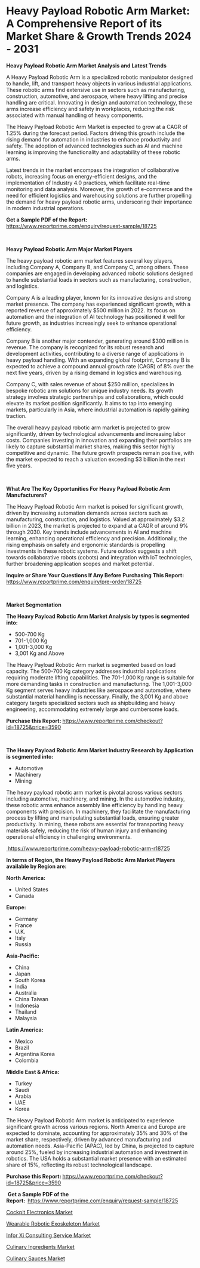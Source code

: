 <p><h1>Heavy Payload Robotic Arm Market: A Comprehensive Report of its Market Share & Growth Trends 2024 - 2031</h1></p><p><strong>Heavy Payload Robotic Arm Market Analysis and Latest Trends</strong></p>
<p><p>A Heavy Payload Robotic Arm is a specialized robotic manipulator designed to handle, lift, and transport heavy objects in various industrial applications. These robotic arms find extensive use in sectors such as manufacturing, construction, automotive, and aerospace, where heavy lifting and precise handling are critical. Innovating in design and automation technology, these arms increase efficiency and safety in workplaces, reducing the risk associated with manual handling of heavy components.</p><p>The Heavy Payload Robotic Arm Market is expected to grow at a CAGR of 1.25% during the forecast period. Factors driving this growth include the rising demand for automation in industries to enhance productivity and safety. The adoption of advanced technologies such as AI and machine learning is improving the functionality and adaptability of these robotic arms.</p><p>Latest trends in the market encompass the integration of collaborative robots, increasing focus on energy-efficient designs, and the implementation of Industry 4.0 practices, which facilitate real-time monitoring and data analysis. Moreover, the growth of e-commerce and the need for efficient logistics and warehousing solutions are further propelling the demand for heavy payload robotic arms, underscoring their importance in modern industrial operations.</p></p>
<p><strong>Get a Sample PDF of the Report:&nbsp;</strong> <a href="https://www.reportprime.com/enquiry/request-sample/18725?utm_campaign=38&utm_medium=2&utm_source=Github&utm_content=ia&utm_term=28112024&utm_id=heavy-payload-robotic-arm">https://www.reportprime.com/enquiry/request-sample/18725</a></p>
<p>&nbsp;</p>
<p><strong>Heavy Payload Robotic Arm Major Market Players</strong></p>
<p><p>The heavy payload robotic arm market features several key players, including Company A, Company B, and Company C, among others. These companies are engaged in developing advanced robotic solutions designed to handle substantial loads in sectors such as manufacturing, construction, and logistics.</p><p>Company A is a leading player, known for its innovative designs and strong market presence. The company has experienced significant growth, with a reported revenue of approximately $500 million in 2022. Its focus on automation and the integration of AI technology has positioned it well for future growth, as industries increasingly seek to enhance operational efficiency.</p><p>Company B is another major contender, generating around $300 million in revenue. The company is recognized for its robust research and development activities, contributing to a diverse range of applications in heavy payload handling. With an expanding global footprint, Company B is expected to achieve a compound annual growth rate (CAGR) of 8% over the next five years, driven by a rising demand in logistics and warehousing.</p><p>Company C, with sales revenue of about $250 million, specializes in bespoke robotic arm solutions for unique industry needs. Its growth strategy involves strategic partnerships and collaborations, which could elevate its market position significantly. It aims to tap into emerging markets, particularly in Asia, where industrial automation is rapidly gaining traction.</p><p>The overall heavy payload robotic arm market is projected to grow significantly, driven by technological advancements and increasing labor costs. Companies investing in innovation and expanding their portfolios are likely to capture substantial market shares, making this sector highly competitive and dynamic. The future growth prospects remain positive, with the market expected to reach a valuation exceeding $3 billion in the next five years.</p></p>
<p>&nbsp;</p>
<p><strong>What Are The Key Opportunities For Heavy Payload Robotic Arm Manufacturers?</strong></p>
<p><p>The Heavy Payload Robotic Arm market is poised for significant growth, driven by increasing automation demands across sectors such as manufacturing, construction, and logistics. Valued at approximately $3.2 billion in 2023, the market is projected to expand at a CAGR of around 9% through 2030. Key trends include advancements in AI and machine learning, enhancing operational efficiency and precision. Additionally, the rising emphasis on safety and ergonomic standards is propelling investments in these robotic systems. Future outlook suggests a shift towards collaborative robots (cobots) and integration with IoT technologies, further broadening application scopes and market potential.</p></p>
<p><strong>Inquire or Share Your Questions If Any Before Purchasing This Report:</strong> <a href="https://www.reportprime.com/enquiry/pre-order/18725?utm_campaign=38&utm_medium=2&utm_source=Github&utm_content=ia&utm_term=28112024&utm_id=heavy-payload-robotic-arm">https://www.reportprime.com/enquiry/pre-order/18725</a></p>
<p>&nbsp;</p>
<p><strong>Market Segmentation</strong></p>
<p><strong>The Heavy Payload Robotic Arm Market Analysis by types is segmented into:</strong></p>
<p><ul><li>500-700 Kg</li><li>701-1,000 Kg</li><li>1,001-3,000 Kg</li><li>3,001 Kg and Above</li></ul></p>
<p><p>The Heavy Payload Robotic Arm market is segmented based on load capacity. The 500-700 Kg category addresses industrial applications requiring moderate lifting capabilities. The 701-1,000 Kg range is suitable for more demanding tasks in construction and manufacturing. The 1,001-3,000 Kg segment serves heavy industries like aerospace and automotive, where substantial material handling is necessary. Finally, the 3,001 Kg and above category targets specialized sectors such as shipbuilding and heavy engineering, accommodating extremely large and cumbersome loads.</p></p>
<p><strong>Purchase this Report:&nbsp;</strong><a href="https://www.reportprime.com/checkout?id=18725&price=3590&utm_campaign=38&utm_medium=2&utm_source=Github&utm_content=ia&utm_term=28112024&utm_id=heavy-payload-robotic-arm">https://www.reportprime.com/checkout?id=18725&price=3590</a></p>
<p>&nbsp;</p>
<p><strong>The Heavy Payload Robotic Arm Market Industry Research by Application is segmented into:</strong></p>
<p><ul><li>Automotive</li><li>Machinery</li><li>Mining</li></ul></p>
<p><p>The heavy payload robotic arm market is pivotal across various sectors including automotive, machinery, and mining. In the automotive industry, these robotic arms enhance assembly line efficiency by handling heavy components with precision. In machinery, they facilitate the manufacturing process by lifting and manipulating substantial loads, ensuring greater productivity. In mining, these robots are essential for transporting heavy materials safely, reducing the risk of human injury and enhancing operational efficiency in challenging environments.</p></p>
<p><a href="https://www.reportprime.com/heavy-payload-robotic-arm-r18725?utm_campaign=38&utm_medium=2&utm_source=Github&utm_content=ia&utm_term=28112024&utm_id=heavy-payload-robotic-arm">&nbsp;https://www.reportprime.com/heavy-payload-robotic-arm-r18725</a></p>
<p><strong>In terms of Region, the Heavy Payload Robotic Arm Market Players available by Region are:</strong></p>
<p>
    <p> <strong> North America: </strong>
        <ul>
            <li>United States</li>
            <li>Canada</li>
        </ul>
        </p> 
    <p> <strong> Europe: </strong>
        <ul>
            <li>Germany</li>
            <li>France</li>
            <li>U.K.</li>
            <li>Italy</li>
            <li>Russia</li>
        </ul>
        </p> 
    <p> <strong> Asia-Pacific: </strong>
        <ul>
            <li>China</li>
            <li>Japan</li>
            <li>South Korea</li>
            <li>India</li>
            <li>Australia</li>
            <li>China Taiwan</li>
            <li>Indonesia</li>
            <li>Thailand</li>
            <li>Malaysia</li>
        </ul>
        </p> 
    <p> <strong> Latin America: </strong>
        <ul>
            <li>Mexico</li>
            <li>Brazil</li>
            <li>Argentina Korea</li>
            <li>Colombia</li>
        </ul>
        </p> 
    <p> <strong> Middle East & Africa: </strong>
        <ul>
            <li>Turkey</li>
            <li>Saudi</li>
            <li>Arabia</li>
            <li>UAE</li>
            <li>Korea</li>
        </ul>
    </p>
    </p>
<p><p>The Heavy Payload Robotic Arm market is anticipated to experience significant growth across various regions. North America and Europe are expected to dominate, accounting for approximately 35% and 30% of the market share, respectively, driven by advanced manufacturing and automation needs. Asia-Pacific (APAC), led by China, is projected to capture around 25%, fueled by increasing industrial automation and investment in robotics. The USA holds a substantial market presence with an estimated share of 15%, reflecting its robust technological landscape.</p></p>
<p><strong>Purchase this Report: </strong><a href="https://www.reportprime.com/checkout?id=18725&price=3590&utm_campaign=38&utm_medium=2&utm_source=Github&utm_content=ia&utm_term=28112024&utm_id=heavy-payload-robotic-arm">https://www.reportprime.com/checkout?id=18725&price=3590</a></p>
<p>&nbsp;<strong>Get a Sample PDF of the Report:&nbsp;&nbsp;</strong><a href="https://www.reportprime.com/enquiry/request-sample/18725?utm_campaign=38&utm_medium=2&utm_source=Github&utm_content=ia&utm_term=28112024&utm_id=heavy-payload-robotic-arm">https://www.reportprime.com/enquiry/request-sample/18725</a></p>
<p><strong></strong></p>
<p><p><a href="https://github.com/petbigbeepjn/Market-Research-Report-List-1/blob/main/cockpit-electronics-market.md?utm_campaign=38&utm_medium=2&utm_source=Github&utm_content=ia&utm_term=28112024&utm_id=heavy-payload-robotic-arm">Cockpit Electronics Market</a></p><p><a href="https://github.com/dmitriyvo6rog/Market-Research-Report-List-1/blob/main/wearable-robotic-exoskeleton-market.md?utm_campaign=38&utm_medium=2&utm_source=Github&utm_content=ia&utm_term=28112024&utm_id=heavy-payload-robotic-arm">Wearable Robotic Exoskeleton Market</a></p><p><a href="https://issuu.com/reportprime-2/docs/infor-xi-consulting-service-market-_d95a59a6bc9cb7?utm_campaign=38&utm_medium=2&utm_source=Github&utm_content=ia&utm_term=28112024&utm_id=heavy-payload-robotic-arm">Infor Xi Consulting Service Market</a></p><p><a href="https://www.linkedin.com/pulse/culinary-ingredients-market-research-report-forecast-growth-dzpqc?utm_campaign=38&utm_medium=2&utm_source=Github&utm_content=ia&utm_term=28112024&utm_id=heavy-payload-robotic-arm">Culinary Ingredients Market</a></p><p><a href="https://www.linkedin.com/pulse/future-innovation-global-culinary-sauces-market-growth-opportunities-iusvc?utm_campaign=38&utm_medium=2&utm_source=Github&utm_content=ia&utm_term=28112024&utm_id=heavy-payload-robotic-arm">Culinary Sauces Market</a></p></p>